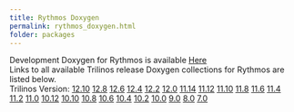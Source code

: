 ```yaml
---
title: Rythmos Doxygen
permalink: rythmos_doxygen.html
folder: packages
---
```


Development Doxygen for Rythmos is available [Here](http://trilinos.org/docs/dev/packages/rythmos/doc/html/index.html)  
Links to all available Trilinos release Doxygen collections for Rythmos are listed below.  
Trilinos Version: [12.10](http://trilinos.org/docs/r12.10/packages/rythmos/doc/html/index.html) [12.8](http://trilinos.org/docs/r12.8/packages/rythmos/doc/html/index.html) [12.6](http://trilinos.org/docs/r12.6/packages/rythmos/doc/html/index.html) [12.4](http://trilinos.org/docs/r12.4/packages/rythmos/doc/html/index.html) [12.2](http://trilinos.org/docs/r12.2/packages/rythmos/doc/html/index.html) [12.0](http://trilinos.org/docs/r12.0/packages/rythmos/doc/html/index.html) [11.14](http://trilinos.org/docs/r11.14/packages/rythmos/doc/html/index.html) [11.12](http://trilinos.org/docs/r11.12/packages/rythmos/doc/html/index.html) [11.10](http://trilinos.org/docs/r11.10/packages/rythmos/doc/html/index.html) [11.8](http://trilinos.org/docs/r11.8/packages/rythmos/doc/html/index.html) [11.6](http://trilinos.org/docs/r11.6/packages/rythmos/doc/html/index.html) [11.4](http://trilinos.org/docs/r11.4/packages/rythmos/doc/html/index.html) [11.2](http://trilinos.org/docs/r11.2/packages/rythmos/doc/html/index.html) [11.0](http://trilinos.org/docs/r11.0/packages/rythmos/doc/html/index.html) [10.12](http://trilinos.org/docs/r10.12/packages/rythmos/doc/html/index.html) [10.10](http://trilinos.org/docs/r10.10/packages/rythmos/doc/html/index.html) [10.8](http://trilinos.org/docs/r10.8/packages/rythmos/doc/html/index.html) [10.6](http://trilinos.org/docs/r10.6/packages/rythmos/doc/html/index.html) [10.4](http://trilinos.org/docs/r10.4/packages/rythmos/doc/html/index.html) [10.2](http://trilinos.org/docs/r10.2/packages/rythmos/doc/html/index.html) [10.0](http://trilinos.org/docs/r10.0/packages/rythmos/doc/html/index.html) [9.0](http://trilinos.org/docs/r9.0/packages/rythmos/doc/html/index.html) [8.0](http://trilinos.org/docs/r8.0/packages/rythmos/doc/html/index.html) [7.0](http://trilinos.org/docs/r7.0/packages/rythmos/doc/html/index.html)